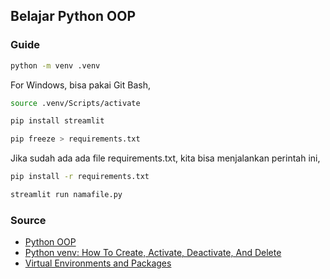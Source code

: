 ## Belajar Python OOP
### Guide

```bash
python -m venv .venv
```
For Windows, bisa pakai Git Bash,
```bash
source .venv/Scripts/activate
```

```bash
pip install streamlit
```

```bash
pip freeze > requirements.txt
```
Jika sudah ada ada file requirements.txt, kita bisa menjalankan perintah ini,
```bash
pip install -r requirements.txt
```

```bash
streamlit run namafile.py
```

### Source
- [Python OOP](https://www.w3schools.com/python/python_classes.asp)
- [Python venv: How To Create, Activate, Deactivate, And Delete](https://python.land/virtual-environments/virtualenv)
- [Virtual Environments and Packages](https://docs.python.org/3/tutorial/venv.html)